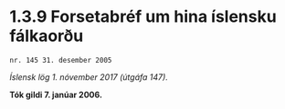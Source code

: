 # 1.3.9 Forsetabréf um hina íslensku fálkaorðu

`nr. 145 31. desember 2005`

_Íslensk lög 1. nóvember 2017 (útgáfa 147)._

**Tók gildi 7. janúar 2006.**

